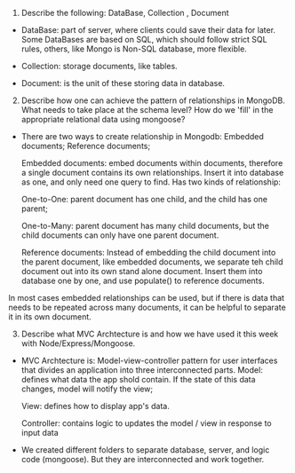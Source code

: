 1. Describe the following: DataBase, Collection , Document

* DataBase: part of server, where clients could save their data for later. Some DataBases are based on SQL, which should follow strict SQL rules, others, like Mongo is Non-SQL database, more flexible.

* Collection: storage documents, like tables.

* Document:  is the unit of these storing data in database.



2. Describe how one can achieve the pattern of relationships in MongoDB. What needs to take place at the schema level? How do we 'fill' in the appropriate relational data using mongoose?

* There are two ways to create relationship in Mongodb: Embedded documents; Reference documents;

  Embedded documents: embed documents within documents, therefore a single document contains its own relationships. Insert it into database as one, and only need one query to find. Has two kinds of relationship:

    One-to-One: parent document has one child, and the child has one parent;

    One-to-Many: parent document has many child documents, but the child documents can only have one parent document.

  Reference documents: Instead of embedding the child document into the parent document, like embedded documents, we separate teh child document out into its own stand alone document. Insert them into database one by one, and use populate() to reference documents.

In most cases embedded relationships can be used, but if there is data that needs to be repeated across many documents, it can be helpful to separate it in its own document.


3. Describe what MVC Archtecture is and how we have used it this week with Node/Express/Mongoose.

* MVC Archtecture is: Model-view-controller pattern for user interfaces that divides an application into three interconnected parts. 
  Model: defines what data the app shold contain. If the state of this data changes, model will notify the view;

  View: defines how to display app's data. 

  Controller: contains logic to updates the model / view in response to input data

* We created different folders to separate database, server, and logic code (mongoose). But they are interconnected and work together.  